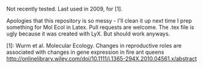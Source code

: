 Not recently tested. Last used in 2009, for [1].

Apologies that this repository is so messy - I'll clean it up next time I prep something for Mol Ecol in Latex.  Pull requests are welcome. 
The .tex file is ugly because it was created with LyX. But should work anyways. 


[1]: Wurm et al. Molecular Ecology. Changes in reproductive roles are associated 
     with changes in gene expression in fire ant queens
     http://onlinelibrary.wiley.com/doi/10.1111/j.1365-294X.2010.04561.x/abstract